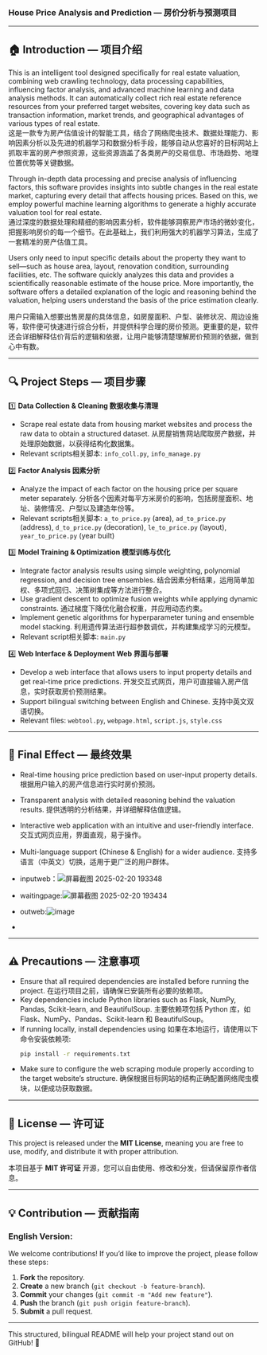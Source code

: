 ### **House Price Analysis and Prediction — 房价分析与预测项目**  

---

## **🏠 Introduction — 项目介绍**  

This is an intelligent tool designed specifically for real estate valuation, combining web crawling technology, data processing capabilities, influencing factor analysis, and advanced machine learning and data analysis methods. It can automatically collect rich real estate reference resources from your preferred target websites, covering key data such as transaction information, market trends, and geographical advantages of various types of real estate.  
这是一款专为房产估值设计的智能工具，结合了网络爬虫技术、数据处理能力、影响因素分析以及先进的机器学习和数据分析手段，能够自动从您喜好的目标网站上抓取丰富的房产参照资源，这些资源涵盖了各类房产的交易信息、市场趋势、地理位置优势等关键数据。  

Through in-depth data processing and precise analysis of influencing factors, this software provides insights into subtle changes in the real estate market, capturing every detail that affects housing prices. Based on this, we employ powerful machine learning algorithms to generate a highly accurate valuation tool for real estate.  
通过深度的数据处理和精细的影响因素分析，软件能够洞察房产市场的微妙变化，把握影响房价的每一个细节。在此基础上，我们利用强大的机器学习算法，生成了一套精准的房产估值工具。

Users only need to input specific details about the property they want to sell—such as house area, layout, renovation condition, surrounding facilities, etc. The software quickly analyzes this data and provides a scientifically reasonable estimate of the house price. More importantly, the software offers a detailed explanation of the logic and reasoning behind the valuation, helping users understand the basis of the price estimation clearly.  

用户只需输入想要出售房屋的具体信息，如房屋面积、户型、装修状况、周边设施等，软件便可快速进行综合分析，并提供科学合理的房价预测。更重要的是，软件还会详细解释估价背后的逻辑和依据，让用户能够清楚理解房价预测的依据，做到心中有数。  

---

## **🔍 Project Steps — 项目步骤**  

1️⃣ **Data Collection & Cleaning 数据收集与清理**  
- Scrape real estate data from housing market websites and process the raw data to obtain a structured dataset.  从房屋销售网站爬取房产数据，并处理原始数据，以获得结构化数据集。 
- Relevant scripts相关脚本: `info_coll.py`, `info_manage.py`  

2️⃣ **Factor Analysis 因素分析**  
- Analyze the impact of each factor on the housing price per square meter separately.  分析各个因素对每平方米房价的影响，包括房屋面积、地址、装修情况、户型以及建造年份等。 
- Relevant scripts相关脚本: `a_to_price.py` (area), `ad_to_price.py` (address), `d_to_price.py` (decoration), `le_to_price.py` (layout), `year_to_price.py` (year built)  

3️⃣ **Model Training & Optimization 模型训练与优化**  
- Integrate factor analysis results using simple weighting, polynomial regression, and decision tree ensembles.  结合因素分析结果，运用简单加权、多项式回归、决策树集成等方法进行整合。
- Use gradient descent to optimize fusion weights while applying dynamic constraints.  通过梯度下降优化融合权重，并应用动态约束。
- Implement genetic algorithms for hyperparameter tuning and ensemble model stacking.  利用遗传算法进行超参数调优，并构建集成学习的元模型。
- Relevant script相关脚本: `main.py`  

4️⃣ **Web Interface & Deployment Web 界面与部署**  
- Develop a web interface that allows users to input property details and get real-time price predictions. 开发交互式网页，用户可直接输入房产信息，实时获取房价预测结果。   
- Support bilingual switching between English and Chinese.  支持中英文双语切换。 
- Relevant files: `webtool.py`, `webpage.html`, `script.js`, `style.css`  
  

---

## **🎯 Final Effect — 最终效果**  
  
- Real-time housing price prediction based on user-input property details.  根据用户输入的房产信息进行实时房价预测。
- Transparent analysis with detailed reasoning behind the valuation results.  提供透明的分析结果，并详细解释估值逻辑。
- Interactive web application with an intuitive and user-friendly interface. 交互式网页应用，界面直观，易于操作。 
- Multi-language support (Chinese & English) for a wider audience.  支持多语言（中英文）切换，适用于更广泛的用户群体。 

-   inputweb：![屏幕截图 2025-02-20 193348](https://github.com/user-attachments/assets/f626dd8c-27cb-4692-b6d6-d098d6b8843f)

-   waitingpage:![屏幕截图 2025-02-20 193434](https://github.com/user-attachments/assets/319d7f0c-bc42-4d5c-926e-2aa7493852d4)

-   outweb:![image](https://github.com/user-attachments/assets/74bae7b6-8683-4270-b369-7eaf46559a0b)

-  

---

## **⚠️ Precautions — 注意事项**  
 
- Ensure that all required dependencies are installed before running the project.  在运行项目之前，请确保已安装所有必要的依赖项。
- Key dependencies include Python libraries such as Flask, NumPy, Pandas, Scikit-learn, and BeautifulSoup.  主要依赖项包括 Python 库，如 Flask、NumPy、Pandas、Scikit-learn 和 BeautifulSoup。 
- If running locally, install dependencies using 如果在本地运行，请使用以下命令安装依赖项:  
  ```bash
  pip install -r requirements.txt
  ```  
- Make sure to configure the web scraping module properly according to the target website’s structure.  确保根据目标网站的结构正确配置网络爬虫模块，以便成功获取数据。
 

---

## **📜 License — 许可证**  
This project is released under the **MIT License**, meaning you are free to use, modify, and distribute it with proper attribution.  

本项目基于 **MIT 许可证** 开源，您可以自由使用、修改和分发，但请保留原作者信息。  

---

## **💡 Contribution — 贡献指南**  

### **English Version:**  
We welcome contributions! If you’d like to improve the project, please follow these steps:  
1. **Fork** the repository.  
2. **Create** a new branch (`git checkout -b feature-branch`).  
3. **Commit** your changes (`git commit -m "Add new feature"`).  
4. **Push** the branch (`git push origin feature-branch`).  
5. **Submit** a pull request.  


---

This structured, bilingual README will help your project stand out on GitHub! 🚀
